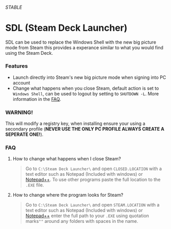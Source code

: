 ###### STABLE
# SDL (Steam Deck Launcher)
SDL can be used to replace the Windows Shell with the new big picture mode from Steam this provides a experance similar to what you would find using the Steam Deck.

### Features
- Launch directly into Steam's new big picture mode when signing into PC account
- Change what happens when you close Steam, default action is set to `Windows Shell`, can be used to logout by setting to `SHUTDOWN -L`. More information in the [FAQ](#FAQ).

### WARNING!
This will modify a registry key, when installing ensure your using a secondary profile (**NEVER USE THE ONLY PC PROFILE ALWAYS CREATE A SEPERATE ONE!**).

### FAQ
1. How to change what happens when I close Steam?
   >Go to `C:\Steam Deck Launcher\` and open `CLOSED.LOCATION` with a text editor such as Notepad (Included with windows) or [Notepad++](https://notepad-plus-plus.org/). To use other programs paste the full location to the `.EXE` file.

2. How to change where the program looks for Steam?
   >Go to `C:\Steam Deck Launcher\` and open `STEAM.LOCATION` with a text editor such as Notepad (Included with windows) or [Notepad++](https://notepad-plus-plus.org/) enter the full path to your `.EXE` using quotation marks`""` around any folders with spaces in the name.
